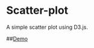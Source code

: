 # Scatter-plot

A simple scatter plot using D3.js.

##[Demo](https://rawgit.com/kamlekar/scatterplot/master/index.html)
